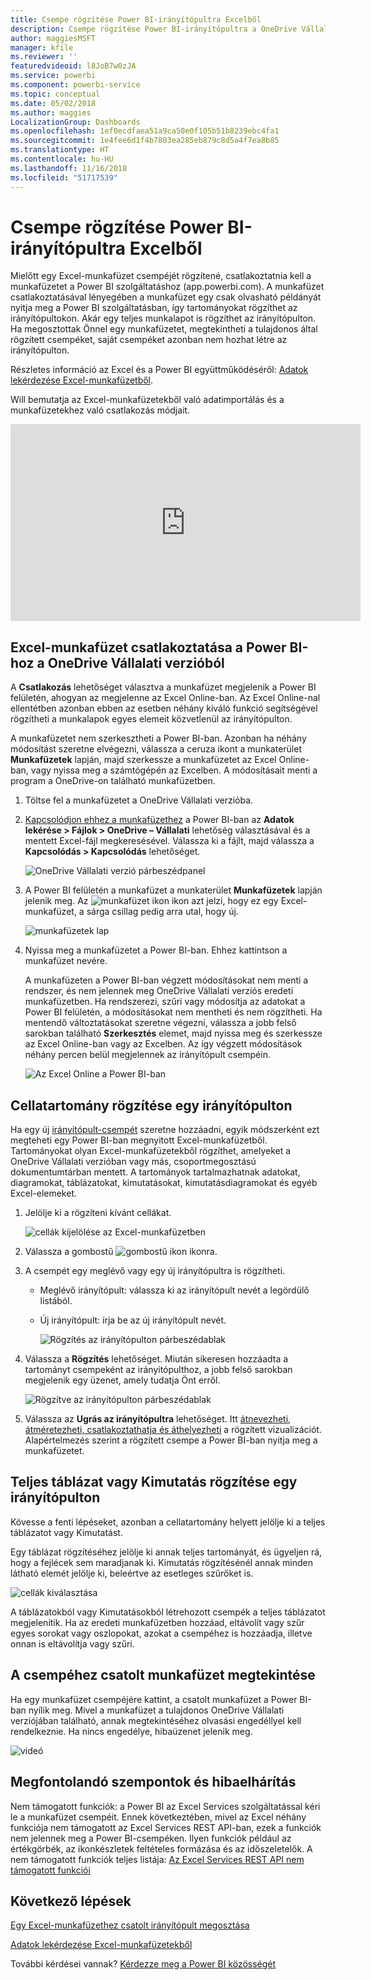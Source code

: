 ```yaml
---
title: Csempe rögzítése Power BI-irányítópultra Excelből
description: Csempe rögzítése Power BI-irányítópultra a OneDrive Vállalati verziós Excelből. Tartományok, diagramok és táblázatok rögzítése
author: maggiesMSFT
manager: kfile
ms.reviewer: ''
featuredvideoid: l8JoB7w0zJA
ms.service: powerbi
ms.component: powerbi-service
ms.topic: conceptual
ms.date: 05/02/2018
ms.author: maggies
LocalizationGroup: Dashboards
ms.openlocfilehash: 1ef0ecdfaea51a9ca50e0f105b51b8239ebc4fa1
ms.sourcegitcommit: 1e4fee6d1f4b7803ea285eb879c8d5a4f7ea8b85
ms.translationtype: HT
ms.contentlocale: hu-HU
ms.lasthandoff: 11/16/2018
ms.locfileid: "51717539"
---
```

# <a name="pin-a-tile-to-a-power-bi-dashboard-from-excel"></a>Csempe rögzítése Power BI-irányítópultra Excelből
Mielőtt egy Excel-munkafüzet csempéjét rögzítené, csatlakoztatnia kell a munkafüzetet a Power BI szolgáltatáshoz (app.powerbi.com). A munkafüzet csatlakoztatásával lényegében a munkafüzet egy csak olvasható példányát nyitja meg a Power BI szolgáltatásban, így tartományokat rögzíthet az irányítópultokon. Akár egy teljes munkalapot is rögzíthet az irányítópulton.  
Ha megosztottak Önnel egy munkafüzetet, megtekintheti a tulajdonos által rögzített csempéket, saját csempéket azonban nem hozhat létre az irányítópulton. 

Részletes információ az Excel és a Power BI együttműködéséről: [Adatok lekérdezése Excel-munkafüzetből](http://go.microsoft.com/fwlink/?LinkID=521962).

Will bemutatja az Excel-munkafüzetekből való adatimportálás és a munkafüzetekhez való csatlakozás módjait.

<iframe width="560" height="315" src="https://www.youtube.com/embed/l8JoB7w0zJA" frameborder="0" allowfullscreen></iframe>

## <a name="connect-your-excel-workbook-from-onedrive-for-business-to-power-bi"></a>Excel-munkafüzet csatlakoztatása a Power BI-hoz a OneDrive Vállalati verzióból
A **Csatlakozás** lehetőséget választva a munkafüzet megjelenik a Power BI felületén, ahogyan az megjelenne az Excel Online-ban. Az Excel Online-nal ellentétben azonban ebben az esetben néhány kiváló funkció segítségével rögzítheti a munkalapok egyes elemeit közvetlenül az irányítópulton.

A munkafüzetet nem szerkesztheti a Power BI-ban. Azonban ha néhány módosítást szeretne elvégezni, válassza a ceruza ikont a munkaterület **Munkafüzetek** lapján, majd szerkessze a munkafüzetet az Excel Online-ban, vagy nyissa meg a számtógépén az Excelben. A módosításait menti a program a OneDrive-on található munkafüzetben.

1. Töltse fel a munkafüzetet a OneDrive Vállalati verzióba.

2. [Kapcsolódjon ehhez a munkafüzethez](service-excel-workbook-files.md) a Power BI-ban az **Adatok lekérése > Fájlok > OneDrive – Vállalati** lehetőség választásával és a mentett Excel-fájl megkeresésével. Válassza ki a fájlt, majd válassza a **Kapcsolódás > Kapcsolódás** lehetőséget.

    ![OneDrive Vállalati verzió párbeszédpanel](media/service-dashboard-pin-tile-from-excel/power-bi-connect.png)

3. A Power BI felületén a munkafüzet a munkaterület **Munkafüzetek** lapján jelenik meg.  Az ![munkafüzet ikon](media/service-dashboard-pin-tile-from-excel/pbi_workbookicon.png) ikon azt jelzi, hogy ez egy Excel-munkafüzet, a sárga csillag pedig arra utal, hogy új.
    
    ![munkafüzetek lap](media/service-dashboard-pin-tile-from-excel/power-bi-workbooks.png)
4. Nyissa meg a munkafüzetet a Power BI-ban. Ehhez kattintson a munkafüzet nevére.

    A munkafüzeten a Power BI-ban végzett módosításokat nem menti a rendszer, és nem jelennek meg OneDrive Vállalati verziós eredeti munkafüzetben. Ha rendszerezi, szűri vagy módosítja az adatokat a Power BI felületén, a módosításokat nem mentheti és nem rögzítheti. Ha mentendő változtatásokat szeretne végezni, válassza a jobb felső sarokban található **Szerkesztés** elemet, majd nyissa meg és szerkessze az Excel Online-ban vagy az Excelben. Az így végzett módosítások néhány percen belül megjelennek az irányítópult csempéin.
   
    ![Az Excel Online a Power BI-ban](media/service-dashboard-pin-tile-from-excel/power-bi-opened.png)

## <a name="pin-a-range-of-cells-to-a-dashboard"></a>Cellatartomány rögzítése egy irányítópulton
Ha egy új [irányítópult-csempét](consumer/end-user-tiles.md) szeretne hozzáadni, egyik módszerként ezt megteheti egy Power BI-ban megnyitott Excel-munkafüzetből. Tartományokat olyan Excel-munkafüzetekből rögzíthet, amelyeket a OneDrive Vállalati verzióban vagy más, csoportmegosztású dokumentumtárban mentett. A tartományok tartalmazhatnak adatokat, diagramokat, táblázatokat, kimutatásokat, kimutatásdiagramokat és egyéb Excel-elemeket.

1. Jelölje ki a rögzíteni kívánt cellákat.
   
    ![cellák kijelölése az Excel-munkafüzetben](media/service-dashboard-pin-tile-from-excel/pbi_selectrange.png)
2. Válassza a gombostű ![gombostű ikon](media/service-dashboard-pin-tile-from-excel/pbi_pintile_small.png) ikonra. 
3. A csempét egy meglévő vagy egy új irányítópultra is rögzítheti. 
   
   * Meglévő irányítópult: válassza ki az irányítópult nevét a legördülő listából.
   * Új irányítópult: írja be az új irányítópult nevét.
   
     ![Rögzítés az irányítópulton párbeszédablak](media/service-dashboard-pin-tile-from-excel/pbi_dashdialog1.png)
4. Válassza a **Rögzítés** lehetőséget. Miután sikeresen hozzáadta a tartományt csempeként az irányítópulthoz, a jobb felső sarokban megjelenik egy üzenet, amely tudatja Önt erről. 
   
    ![Rögzítve az irányítópulton párbeszédablak](media/service-dashboard-pin-tile-from-excel/power-bi-go-to-dashboard.png)
5. Válassza az **Ugrás az irányítópultra** lehetőséget. Itt [átnevezheti, átméretezheti, csatlakoztathatja és áthelyezheti](service-dashboard-edit-tile.md) a rögzített vizualizációt. Alapértelmezés szerint a rögzített csempe a Power BI-ban nyitja meg a munkafüzetet.

## <a name="pin-an-entire-table-or-pivottable-to-a-dashboard"></a>Teljes táblázat vagy Kimutatás rögzítése egy irányítópulton
Kövesse a fenti lépéseket, azonban a cellatartomány helyett jelölje ki a teljes táblázatot vagy Kimutatást.

Egy táblázat rögzítéséhez jelölje ki annak teljes tartományát, és ügyeljen rá, hogy a fejlécek sem maradjanak ki.  Kimutatás rögzítésénél annak minden látható elemét jelölje ki, beleértve az esetleges szűrőket is.

 ![cellák kiválasztása](media/service-dashboard-pin-tile-from-excel/pbi_selecttable.png)

A táblázatokból vagy Kimutatásokból létrehozott csempék a teljes táblázatot megjelenítik.  Ha az eredeti munkafüzetben hozzáad, eltávolít vagy szűr egyes sorokat vagy oszlopokat, azokat a csempéhez is hozzáadja, illetve onnan is eltávolítja vagy szűri.

## <a name="view-the-workbook-linked-to-the-tile"></a>A csempéhez csatolt munkafüzet megtekintése
Ha egy munkafüzet csempéjére kattint, a csatolt munkafüzet a Power BI-ban nyílik meg. Mivel a munkafüzet a tulajdonos OneDrive Vállalati verziójában található, annak megtekintéséhez olvasási engedéllyel kell rendelkeznie. Ha nincs engedélye, hibaüzenet jelenik meg.  

 ![videó](media/service-dashboard-pin-tile-from-excel/pin-from-excel.gif)

## <a name="considerations-and-troubleshooting"></a>Megfontolandó szempontok és hibaelhárítás
Nem támogatott funkciók: a Power BI az Excel Services szolgáltatással kéri le a munkafüzet csempéit. Ennek következtében, mivel az Excel néhány funkciója nem támogatott az Excel Services REST API-ban, ezek a funkciók nem jelennek meg a Power BI-csempéken. Ilyen funkciók például az értékgörbék, az ikonkészletek feltételes formázása és az időszeletelők. A nem támogatott funkciók teljes listája: [Az Excel Services REST API nem támogatott funkciói](http://msdn.microsoft.com/library/office/ff394477.aspx)

## <a name="next-steps"></a>Következő lépések
[Egy Excel-munkafüzethez csatolt irányítópult megosztása](service-share-dashboard-that-links-to-excel-onedrive.md)

[Adatok lekérdezése Excel-munkafüzetekből](service-excel-workbook-files.md)

További kérdései vannak? [Kérdezze meg a Power BI közösségét](http://community.powerbi.com/)

